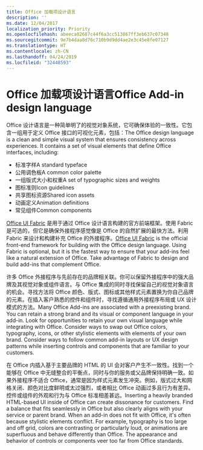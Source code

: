 ```yaml
---
title: Office 加载项设计语言
description: ''
ms.date: 12/04/2017
localization_priority: Priority
ms.openlocfilehash: abeeca02687c44f6a3cc513867ff3eb637c07348
ms.sourcegitcommit: 9e7b4daa8d76c710b9d9dd4ae2e3c45e8fe07127
ms.translationtype: HT
ms.contentlocale: zh-CN
ms.lasthandoff: 04/24/2019
ms.locfileid: "32448593"
---
```

# <a name="office-add-in-design-language"></a><span data-ttu-id="f5b7c-102">Office 加载项设计语言</span><span class="sxs-lookup"><span data-stu-id="f5b7c-102">Office Add-in design language</span></span>

<span data-ttu-id="f5b7c-p101">Office 设计语言是一种简单明了的视觉对象系统，它可确保体验的一致性。它包含一组用于定义 Office 接口的可视化元素，包括：</span><span class="sxs-lookup"><span data-stu-id="f5b7c-p101">The Office design language is a clean and simple visual system that ensures consistency across experiences. It contains a set of visual elements that define Office interfaces, including:</span></span>

- <span data-ttu-id="f5b7c-105">标准字样</span><span class="sxs-lookup"><span data-stu-id="f5b7c-105">A standard typeface</span></span>
- <span data-ttu-id="f5b7c-106">公用调色板</span><span class="sxs-lookup"><span data-stu-id="f5b7c-106">A common color palette</span></span>
- <span data-ttu-id="f5b7c-107">一组版式大小和权重</span><span class="sxs-lookup"><span data-stu-id="f5b7c-107">A set of typographic sizes and weights</span></span>
- <span data-ttu-id="f5b7c-108">图标准则</span><span class="sxs-lookup"><span data-stu-id="f5b7c-108">Icon guidelines</span></span>
- <span data-ttu-id="f5b7c-109">共享图标资源</span><span class="sxs-lookup"><span data-stu-id="f5b7c-109">Shared icon assets</span></span>
- <span data-ttu-id="f5b7c-110">动画定义</span><span class="sxs-lookup"><span data-stu-id="f5b7c-110">Animation definitions</span></span>
- <span data-ttu-id="f5b7c-111">常见组件</span><span class="sxs-lookup"><span data-stu-id="f5b7c-111">Common components</span></span>

<span data-ttu-id="f5b7c-p102">[Office UI Fabric](https://developer.microsoft.com/fabric) 是用于通过 Office 设计语言构建的官方前端框架。使用 Fabric 是可选的，但它是确保外接程序感觉像是 Office 的自然扩展的最快方法。利用 Fabric 来设计和构建补充 Office 的外接程序。</span><span class="sxs-lookup"><span data-stu-id="f5b7c-p102">[Office UI Fabric](https://developer.microsoft.com/fabric) is the official front-end framework for building with the Office design language. Using Fabric is optional, but it is the fastest way to ensure that your add-ins feel like a natural extension of Office. Take advantage of Fabric to design and build add-ins that complement Office.</span></span>

<span data-ttu-id="f5b7c-p103">许多 Office 外接程序与先前存在的品牌相关联。你可以保留外接程序中的强大品牌及其视觉对象或组件语言。与 Office 集成的同时寻找保留自己的视觉对象语言的机会。寻找方法将 Office 颜色、版式、图标或其他样式元素置换为你自己品牌的元素。在插入客户熟悉的控件和组件时，寻找遵循通用外接程序布局或 UX 设计模式的方法。</span><span class="sxs-lookup"><span data-stu-id="f5b7c-p103">Many Office Add-ins are associated with a preexisting brand. You can retain a strong brand and its visual or component language in your add-in. Look for opportunities to retain your own visual language while integrating with Office. Consider ways to swap out Office colors, typography, icons, or other stylistic elements with elements of your own brand. Consider ways to follow common add-in layouts or UX design patterns while inserting controls and components that are familiar to your customers.</span></span>

<span data-ttu-id="f5b7c-p104">在 Office 内插入基于主要品牌的 HTML 的 UI 会对客户产生不一致性。找到一个能够在 Office 中无缝整合的平衡点，同时与你的服务或父品牌保持明确一致。如果外接程序不适合 Office，通常是因为样式元素发生冲突。例如，版式过大和网格关闭、颜色对比度鲜明或太过强烈，或者相比 Office 动画过多且行为有差异。控件或组件的外观和行为与 Office 标准相差甚远。</span><span class="sxs-lookup"><span data-stu-id="f5b7c-p104">Inserting a heavily branded HTML-based UI inside of Office can create dissonance for customers. Find a balance that fits seamlessly in Office but also clearly aligns with your service or parent brand. When an add-in does not fit with Office, it's often because stylistic elements conflict. For example, typography is too large and off grid, colors are contrasting or particularly loud, or animations are superfluous and behave differently than Office. The appearance and behavior of controls or components veer too far from Office standards.</span></span>
